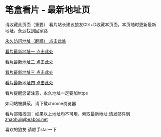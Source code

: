 # 笔盒看片 - 最新地址页

请收藏此页面（重要）
看片站长建议狼友Ctrl+D收藏本页面，本页随时更新最新地址，永远找到回家路

[永久访问地址（翻牆） 点击此处](https://beabox.net/)

[看片最新地址一 点击此处](https://4efxk5d6wfg.wiki)

[看片最新地址二 点击此处](https://4efxk5d6wfg.wiki)

[看片最新地址三 点击此处](https://z4qacciuc65q.shop)

[看片最新地址四 点击此处](https://sqmxrxpghgcw.shop)

看片提醒您请注意，永久地址一定要加https

如网站被屏蔽，请下载chrome浏览器

看片邮箱找回：如果以上地址均不可用，索取最新地址,请发邮件到 zhaohui@beabox.net

喜欢的狼友 请顺手star一下